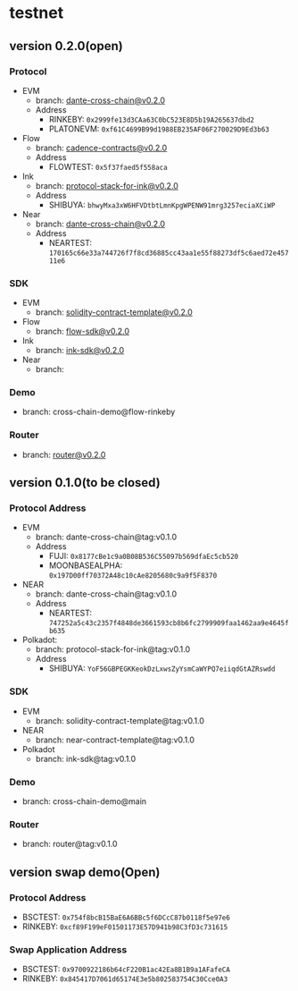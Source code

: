 # testnet

## version 0.2.0(open)
### Protocol
* EVM
    * branch: dante-cross-chain@v0.2.0
    * Address
        * RINKEBY: `0x2999fe13d3CAa63C0bC523E8D5b19A265637dbd2`
        * PLATONEVM: `0xf61C4699B99d1988EB235AF06F270029D9Ed3b63`
* Flow
    * branch: cadence-contracts@v0.2.0
    * Address
        * FLOWTEST: `0x5f37faed5f558aca`
* Ink
    * branch: protocol-stack-for-ink@v0.2.0
    * Address
        * SHIBUYA: `bhwyMxa3xW6HFVDtbtLmnKpgWPENW91mrg3257eciaXCiWP`
* Near
    * branch: dante-cross-chain@v0.2.0
    * Address
        * NEARTEST: `170165c66e33a744726f7f8cd36885cc43aa1e55f88273df5c6aed72e45711e6`
### SDK
* EVM
    * branch: solidity-contract-template@v0.2.0
* Flow
    * branch: flow-sdk@v0.2.0
* Ink
    * branch: ink-sdk@v0.2.0
* Near
    * branch: 
### Demo
* branch: cross-chain-demo@flow-rinkeby
### Router
* branch: router@v0.2.0


## version 0.1.0(to be closed)
### Protocol Address
* EVM
    * branch: dante-cross-chain@tag:v0.1.0
    * Address
        * FUJI: `0x8177cBe1c9a0B08B536C55097b569dfaEc5cb520`
        * MOONBASEALPHA: `0x197D00ff70372A48c10cAe8205680c9a9f5F8370`
* NEAR
    * branch: dante-cross-chain@tag:v0.1.0
    * Address
        * NEARTEST: `747252a5c43c2357f4848de3661593cb8b6fc2799909faa1462aa9e4645fb635`
* Polkadot: 
    * branch: protocol-stack-for-ink@tag:v0.1.0
    * Address
        * SHIBUYA: `YoF56GBPEGKKeokDzLxwsZyYsmCaWYPQ7eiiqdGtAZRswdd`
### SDK
* EVM
    * branch: solidity-contract-template@tag:v0.1.0
* NEAR
    * branch: near-contract-template@tag:v0.1.0
* Polkadot
    * branch: ink-sdk@tag:v0.1.0
### Demo
* branch: cross-chain-demo@main
### Router
* branch: router@tag:v0.1.0

## version swap demo(Open)
### Protocol Address
* BSCTEST: `0x754f8bcB15BaE6A6BBc5f6DCcC87b0118f5e97e6`
* RINKEBY: `0xcf89F199eF01501173E57D941b98C3fD3c731615`
### Swap Application Address
* BSCTEST: `0x9700922186b64cF220B1ac42Ea8B1B9a1AFafeCA`
* RINKEBY: `0x845417D7061d65174E3e5b802583754C30Cce0A3`
